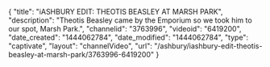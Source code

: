 {
    "title": "iASHBURY EDIT: THEOTIS BEASLEY AT MARSH PARK",
    "description": "Theotis Beasley came by the Emporium so we took him to our spot, Marsh Park.",
    "channelid": "3763996",
    "videoid": "6419200",
    "date_created": "1444062784",
    "date_modified": "1444062784",
    "type": "captivate",
    "layout": "channelVideo",
    "url": "\/ashbury\/iashbury-edit-theotis-beasley-at-marsh-park\/3763996-6419200"
}